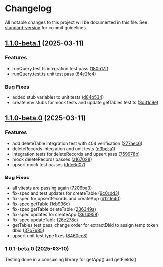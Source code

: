 # Changelog

All notable changes to this project will be documented in this file. See [standard-version](https://github.com/conventional-changelog/standard-version) for commit guidelines.

## [1.1.0-beta.1](https://github.com/DrewBradfordXYZ/quickbase-js/compare/v1.1.0-beta.0...v1.1.0-beta.1) (2025-03-11)


### Features

* runQuery.test.ts integration test pass ([180b17f](https://github.com/DrewBradfordXYZ/quickbase-js/commit/180b17f265c26a0d23bde3ca6993bad1ba4f65ee))
* runQuery.test.ts unit test pass ([84e2fc4](https://github.com/DrewBradfordXYZ/quickbase-js/commit/84e2fc4f237d5f558fcd20d7b6b8eb83f685d7ac))


### Bug Fixes

* added stub variables to unit tests ([d84b534](https://github.com/DrewBradfordXYZ/quickbase-js/commit/d84b5344201300d8d59e622b025d96ad9813d4eb))
* create env stubs for mock tests and update getTables.test.ts ([3d31c9e](https://github.com/DrewBradfordXYZ/quickbase-js/commit/3d31c9ebc9f852b99d1a807759490055d75c6396))

## [1.1.0-beta.0](https://github.com/DrewBradfordXYZ/quickbase-js/compare/v1.0.1-beta.0...v1.1.0-beta.0) (2025-03-11)


### Features

* add deleteTable integration test with 404 verification ([277aec6](https://github.com/DrewBradfordXYZ/quickbase-js/commit/277aec66a3047fab687ce81ad42b9371e8c2bf56))
* deleteRecords integration and unit tests ([d3beba1](https://github.com/DrewBradfordXYZ/quickbase-js/commit/d3beba1a362b13166b38f59eeea83c289ddaf999))
* integration tests for deleteRecords and upsert pass ([759978b](https://github.com/DrewBradfordXYZ/quickbase-js/commit/759978bc13cb1c50c03770232eb02a1c3c08428d))
* mock deleteRecords passes ([a167028](https://github.com/DrewBradfordXYZ/quickbase-js/commit/a1670286def030950c568e92ca99ea12e20d5b62))
* upsert mock test passes ([dde6d07](https://github.com/DrewBradfordXYZ/quickbase-js/commit/dde6d07d4c4c73bd14189f87fdc6347744004e4e))


### Bug Fixes

* all vitests are passing again ([7206ba3](https://github.com/DrewBradfordXYZ/quickbase-js/commit/7206ba3f28bd7a3c7f5d699988e9a9a1f0053f42))
* fix-spec and test updates for createTable ([9c0cdd3](https://github.com/DrewBradfordXYZ/quickbase-js/commit/9c0cdd3b707971e6fb8f3e73598e3a600ff2b33d))
* fix-spec for upsertRecords and createApp ([d12de40](https://github.com/DrewBradfordXYZ/quickbase-js/commit/d12de40feac35e5d86a0b7d5019d8058cdfcffd9))
* fix-spec getTable ([1eb936c](https://github.com/DrewBradfordXYZ/quickbase-js/commit/1eb936c360ce5df4818b8d5ef7ccf4dc6b769af0))
* fix-spec getTable deleteTable ([236349a](https://github.com/DrewBradfordXYZ/quickbase-js/commit/236349af9e30776e00754232d83d76e065aab00b))
* fix-spec updates for createApp ([3614958](https://github.com/DrewBradfordXYZ/quickbase-js/commit/36149589ff2544ec50a82d9dc9b183f15d07778d))
* fix-spec updateTable ([26e278c](https://github.com/DrewBradfordXYZ/quickbase-js/commit/26e278cdbbe96d33e51f14e90ebb2c8b47d70f07))
* getTables test pass, change order for extractDbid to assign temp token dbid ([37b7685](https://github.com/DrewBradfordXYZ/quickbase-js/commit/37b7685d55a0f64e62cb91ad23df28d4916d5a50))
* upsert unit test type fixes ([8460cc8](https://github.com/DrewBradfordXYZ/quickbase-js/commit/8460cc8e63564bc8602dc12a9b6415094cc215f0))

### 1.0.1-beta.0 (2025-03-10)

Testing done in a consuming library for getApp() and getFields()

